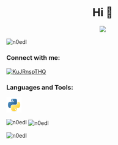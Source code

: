 <h1 align="center">Hi 👋</h1>
<div align="center">
    <img src="https://lanyard.cnrad.dev/api/925538473044234260?hideBadges=true">
</div>

<p align="left"> <img src="https://komarev.com/ghpvc/?username=n0edl&label=Profile%20views&color=3d3d3d&style=flat" alt="n0edl" /> </p>

<h3 align="left">Connect with me:</h3>
<p align="left">
<a href="https://discord.gg/KuJRnspTHQ" target="blank"><img align="center" src="https://raw.githubusercontent.com/rahuldkjain/github-profile-readme-generator/master/src/images/icons/Social/discord.svg" alt="KuJRnspTHQ" height="30" width="40" /></a>
</p>

<h3 align="left">Languages and Tools:</h3>
<p align="left"> <a href="https://www.python.org" target="_blank" rel="noreferrer"> <img src="https://raw.githubusercontent.com/devicons/devicon/master/icons/python/python-original.svg" alt="python" width="40" height="40"/> </a> </p>

<p><img align="left" src="https://github-readme-stats.vercel.app/api/top-langs?username=n0edl&show_icons=true&theme=dark&title_color=ffffff&text_color=ffffff&locale=en&layout=compact" alt="n0edl" /></p>

<p>&nbsp;<img align="center" src="https://github-readme-stats.vercel.app/api?username=n0edl&show_icons=true&theme=dark&title_color=ffffff&text_color=ffffff&bg_color=000000&locale=en" alt="n0edl" /></p>

<p><img align="center" src="https://github-readme-streak-stats.herokuapp.com/?user=n0edl&theme=dark" alt="n0edl" /></p>
